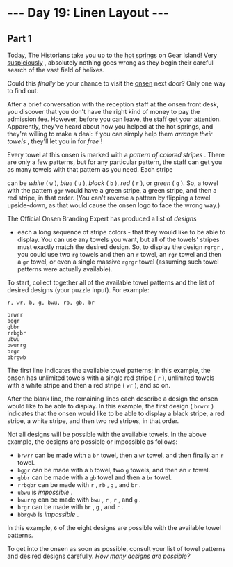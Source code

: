 # --- Day 19: Linen Layout ---

## Part 1



Today, The Historians take you up to the
[hot springs](/2023/day/12)
on Gear Island! Very
[suspiciously](https://www.youtube.com/watch?v=ekL881PJMjI)
, absolutely nothing goes wrong as they begin their careful search of the vast field of helixes.

Could this
*finally*
be your chance to visit the
[onsen](https://en.wikipedia.org/wiki/Onsen)
next door? Only one way to find out.

After a brief conversation with the reception staff at the onsen front desk, you discover that you don't have the right kind of money to pay the admission fee. However, before you can leave, the staff get your attention. Apparently, they've heard about how you helped at the hot springs, and they're willing to make a deal: if you can simply help them
*arrange their towels*
, they'll let you in for
*free*
!

Every towel at this onsen is marked with a
*pattern of colored stripes*
. There are only a few patterns, but for any particular pattern, the staff can get you as many towels with that pattern as you need. Each
stripe

can be
*white*
(
`w`
),
*blue*
(
`u`
),
*black*
(
`b`
),
*red*
(
`r`
), or
*green*
(
`g`
). So, a towel with the pattern
`ggr`
would have a green stripe, a green stripe, and then a red stripe, in that order. (You can't reverse a pattern by flipping a towel upside-down, as that would cause the onsen logo to face the wrong way.)

The Official Onsen Branding Expert has produced a list of
*designs*
- each a long sequence of stripe colors - that they would like to be able to display. You can use any towels you want, but all of the towels' stripes must exactly match the desired design. So, to display the design
`rgrgr`
, you could use two
`rg`
towels and then an
`r`
towel, an
`rgr`
towel and then a
`gr`
towel, or even a single massive
`rgrgr`
towel (assuming such towel patterns were actually available).

To start, collect together all of the available towel patterns and the list of desired designs (your puzzle input). For example:

```
r, wr, b, g, bwu, rb, gb, br

brwrr
bggr
gbbr
rrbgbr
ubwu
bwurrg
brgr
bbrgwb

```

The first line indicates the available towel patterns; in this example, the onsen has unlimited towels with a single red stripe (
`r`
), unlimited towels with a white stripe and then a red stripe (
`wr`
), and so on.

After the blank line, the remaining lines each describe a design the onsen would like to be able to display. In this example, the first design (
`brwrr`
) indicates that the onsen would like to be able to display a black stripe, a red stripe, a white stripe, and then two red stripes, in that order.

Not all designs will be possible with the available towels. In the above example, the designs are possible or impossible as follows:

* `brwrr`
  can be made with a
  `br`
  towel, then a
  `wr`
  towel, and then finally an
  `r`
  towel.
* `bggr`
  can be made with a
  `b`
  towel, two
  `g`
  towels, and then an
  `r`
  towel.
* `gbbr`
  can be made with a
  `gb`
  towel and then a
  `br`
  towel.
* `rrbgbr`
  can be made with
  `r`
  ,
  `rb`
  ,
  `g`
  , and
  `br`
  .
* `ubwu`
  is
  *impossible*
  .
* `bwurrg`
  can be made with
  `bwu`
  ,
  `r`
  ,
  `r`
  , and
  `g`
  .
* `brgr`
  can be made with
  `br`
  ,
  `g`
  , and
  `r`
  .
* `bbrgwb`
  is
  *impossible*
  .

In this example,
`6`
of the eight designs are possible with the available towel patterns.

To get into the onsen as soon as possible, consult your list of towel patterns and desired designs carefully.
*How many designs are possible?*




